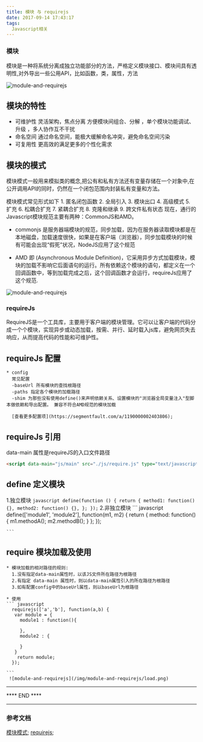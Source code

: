 ```yaml
---
title: 模块 与 requirejs
date: 2017-09-14 17:43:17
tags:
  Javascript相关
---
```


### 模块

  模块是一种将系统分离成独立功能部分的方法，严格定义模块接口、模块间具有透明性,对外导出一些公用API，比如函数，类，属性，方法

<!--more-->

  ![module-and-requirejs](/img/module-and-requirejs/img.jpg)


## 模块的特性

  * 可维护性 灵活架构，焦点分离 方便模块间组合、分解 ，单个模块功能调试、升级 ，多人协作互不干扰 
  * 命名空间 通过命名空间，能极大缓解命名冲突，避免命名空间污染
  * 可复用性 更高效的满足更多的个性化需求

## 模块的模式

  模块模式一般用来模拟类的概念,把公有和私有方法还有变量存储在一个对象中,在公开调用API的同时，仍然在一个闭包范围内封装私有变量和方法。

  模块模式常见形式如下
    1. 匿名闭包函数
    2. 全局引入
    3. 模块出口
    4. 高级模式
    5. 扩充
    6. 松耦合扩充
    7. 紧耦合扩充
    8. 克隆和继承
    9. 跨文件私有状态
  现在，通行的Javascript模块规范主要有两种：CommonJS和AMD。

  * commonjs  是服务器端模块的规范，同步加载，因为在服务器读取模块都是在本地磁盘，加载速度很快，如果是在客户端（浏览器），同步加载模块的时候有可能会出现“假死”状况，NodeJS应用了这个规范

  * AMD 即 (Asynchronous Module Definition)，它采用异步方式加载模块，模块的加载不影响它后面语句的运行。所有依赖这个模块的语句，都定义在一个回调函数中，等到加载完成之后，这个回调函数才会运行，requireJs应用了这个规范.

  ![module-and-requirejs](/img/module-and-requirejs/AMD.png)

 ### requireJs

  RequireJS是一个工具库，主要用于客户端的模块管理。它可以让客户端的代码分成一个个模块，实现异步或动态加载，按需、并行、延时载入js库，避免网页失去响应，从而提高代码的性能和可维护性。

 ## requireJs 配置
    * config
      常见配置
      -baseUrl 所有模块的查找根路径
      -paths 指定各个模块的加载路径
      -shim 为那些没有使用define()来声明依赖关系、设置模块的"浏览器全局变量注入"型脚本做依赖和导出配置。 兼容不符合AMD规范的模块加载  

      [查看更多配置项](https://segmentfault.com/a/1190000002403806);
   
 ## requireJs 引用

  data-main 属性是requireJS的入口文件路径

  ``` html
  <script data-main="js/main" src="./js/require.js" type="text/javascript"></script> 
  ```
 ## define 定义模块
  1.独立模块
    ``` javascript
      define(function () {
          return {
              method1: function() {},
              method2: function() {},
          };
      });
    ```
  2.非独立模块
    ``` javascript
      define(['module1', 'module2'], function(m1, m2) {
          return {
              method: function() {
                  m1.methodA();
                  m2.methodB();
              }
          };
      });

    ```
  ## require 模块加载及使用

    * 模块加载的相对路径的规则:
      1.没有指定data-main属性时，以该JS文件所在路径为根路径
      2.有指定 data-main 属性时，则以data-main属性引入的所在路径为根路径
      3.如有配置config中的baseUrl属性，则以baseUrl为根路径

    * 使用
    ``` javascript
      requirejs(['a','b'], function(a,b) {
       var module = {
         module1 : function(){

         },
         module2 : {

         }
       }
        return module;
      });

    ```
     ![module-and-requirejs](/img/module-and-requirejs/load.png)
**********************************************************
**** END ****


**********************************************************

### 参考文档

[模块模式](https://www.oschina.net/translate/javascript-module-pattern-in-depth);
[requirejs](http://requirejs.org/docs/api.html);
